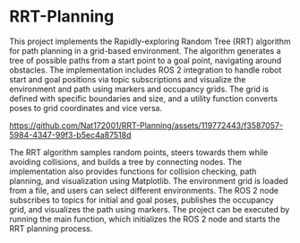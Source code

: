 # RRT-Planning
This project implements the Rapidly-exploring Random Tree (RRT) algorithm for path planning in a grid-based environment. The algorithm generates a tree of possible paths from a start point to a goal point, navigating around obstacles. The implementation includes ROS 2 integration to handle robot start and goal positions via topic subscriptions and visualize the environment and path using markers and occupancy grids. The grid is defined with specific boundaries and size, and a utility function converts poses to grid coordinates and vice versa. 



https://github.com/Nat172001/RRT-Planning/assets/119772443/f3587057-5984-4347-99f3-b5ec4a87518d



The RRT algorithm samples random points, steers towards them while avoiding collisions, and builds a tree by connecting nodes. The implementation also provides functions for collision checking, path planning, and visualization using Matplotlib. The environment grid is loaded from a file, and users can select different environments. The ROS 2 node subscribes to topics for initial and goal poses, publishes the occupancy grid, and visualizes the path using markers. The project can be executed by running the main function, which initializes the ROS 2 node and starts the RRT planning process.






